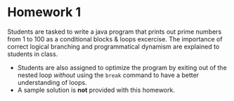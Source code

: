 # Homework 1
Students are tasked to write a java program that prints out prime numbers from 1 to 100 as a conditional blocks & loops excercise. The importance of correct logical branching and programmatical dynamism are explained to students in class.
* Students are also assigned to optimize the program by exiting out of the nested loop *without* using the `break` command to have a better understanding of loops.
* A sample solution is **not** provided with this homework.